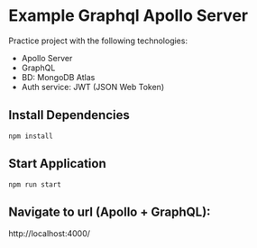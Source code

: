 # Example Graphql Apollo Server

Practice project with the following technologies:

- Apollo Server
- GraphQL
- BD: MongoDB Atlas
- Auth service: JWT (JSON Web Token)

## Install Dependencies

```
npm install
```

## Start Application

```
npm run start
```

## Navigate to url (Apollo + GraphQL):

http://localhost:4000/
